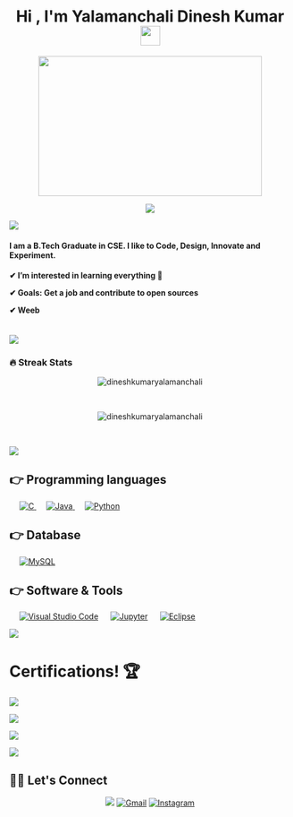 <h1 align="center">Hi , I'm Yalamanchali Dinesh Kumar <img src="https://media.giphy.com/media/hvRJCLFzcasrR4ia7z/giphy.gif" width="35"></h1>
<p align="center" ><img src="https://camo.githubusercontent.com/992babdffd8c74a1502de375fbdf7e4d54773242/68747470733a2f2f6d656469612e67697068792e636f6d2f6d656469612f53576f536b4e36447854737a71494b4571762f67697068792e676966"  width="400" height="250"/></p>


<p align="center">
  <a href="https://github.com/DenverCoder1/readme-typing-svg"><img src="https://readme-typing-svg.herokuapp.com?lines=Computer+Science+Graduate;%20ASSOCIATE%20SOFTWARE%20ENGINEER%20;%20Currently%20Learning+Full+stack%20;Always%20learning%20new%20things&center=true&width=500&height=50"></a>
</p>

<a href="https://github.com/404"><img src="https://user-images.githubusercontent.com/73097560/115834477-dbab4500-a447-11eb-908a-139a6edaec5c.gif"></a>


<h4 align="left">I am a B.Tech Graduate in CSE. I like to Code, Design, Innovate and Experiment.</h4>
<h4 align="left">

✔ I’m interested in learning everything 🤣
  
✔ Goals: Get a job and contribute to open sources

✔ Weeb
  
 </h4>

<br>
<a href="https://github.com/404"><img src="https://user-images.githubusercontent.com/73097560/115834477-dbab4500-a447-11eb-908a-139a6edaec5c.gif"></a>

### 🔥 Streak Stats
<p align="center"> <img src="https://komarev.com/ghpvc/?username=dineshkumaryalamanchali&label=Profile%20views&color=0e75b6&style=plastic" alt="dineshkumaryalamanchali" /> </p>

</br>
<p align="center"><img src="https://github-readme-streak-stats.herokuapp.com/?user=dineshkumaryalamanchali&theme=algolia" alt="dineshkumaryalamanchali"  /></p>

</br>


<a href="https://github.com/404"><img src="https://user-images.githubusercontent.com/73097560/115834477-dbab4500-a447-11eb-908a-139a6edaec5c.gif"></a>

## 👉 Programming languages</h1>
<p align="left"> 
  &emsp; 
  <a href="https://www.cprogramming.com/" target="_blank"> 
    <img alt="C" src="https://img.shields.io/badge/C%20-%232370ED.svg?logo=c&logoColor=white">
  </a> 
  &emsp;
  <a href="https://www.java.com" target="_blank"> 
    <img alt="Java" src="https://img.shields.io/badge/Java-%23007396.svg?logo=java&logoColor=white">
  </a>
  &emsp;
   <a href="https://www.python.org" target="_blank">
    <img alt="Python" src="https://img.shields.io/badge/Python%20-%2314354C.svg?logo=python&logoColor=white">
  </a>
  
## 👉 Database</h1>
<p align="left">
  &emsp;
    <a href="https://www.mysql.com/"><img alt="MySQL" src="https://img.shields.io/badge/MySQL-%2300f.svg?style=flat&llogo=mysql&logoColor=white"></a>
  &emsp;
</p>

## 👉 Software & Tools</h1>
<p>
&emsp;
    <a href="#"><img alt="Visual Studio Code" src="https://img.shields.io/badge/Visual%20Studio%20Code-0078d7.svg?logo=visual-studio-code&logoColor=white"></a>
&emsp;
    <a href="#"><img alt="Jupyter" src="https://img.shields.io/badge/Jupyter%20-%23F37626.svg?logo=Jupyter&logoColor=white"></a>
&emsp;  
    <a href="#"><img alt="Eclipse" src="https://img.shields.io/badge/-Eclipse-333333?style=flat&logo=eclipse-ide&logoColor=white"></a>
</p>

<a href="https://github.com/404"><img src="https://user-images.githubusercontent.com/73097560/115834477-dbab4500-a447-11eb-908a-139a6edaec5c.gif"></a>


<h1>Certifications! 🏆</h1>
  
![](https://img.shields.io/badge/Automation%20Anywhere%20Essential%20Level-red?style=for-the-badge)
  
![](https://img.shields.io/badge/Automation%20Anywhere%20Advance%20Level-white?style=for-the-badge)

![](https://img.shields.io/badge/Salesforce%20Certified%20Administrator-blue?style=for-the-badge)

 <a href="https://github.com/404"><img src="https://user-images.githubusercontent.com/73097560/115834477-dbab4500-a447-11eb-908a-139a6edaec5c.gif"></a>
 
## 🙋‍♀️ Let's Connect
<p align="center">
	<a href="https://www.linkedin.com/in/dinesh-kumar-yalamanchali-493ab1160/"><img src="https://img.shields.io/badge/linkedin-%230077B5.svg?&style=for-the-badge&logo=linkedin&logoColor=white"/></a>
  <a href="dineshdinesh036@gmil.com"><img src="https://img.shields.io/badge/gmail-%23FF0000.svg?&style=for-the-badge&logo=gmail&logoColor=white" alt="Gmail"/></a>
	<a href="https://www.instagram.com/dineshkumar_yalamanchali/"><img src="https://img.shields.io/badge/instagram-%230077B5.svg?&style=for-the-badge&logo=instagram&logoColor=white" alt="Instagram"/></a>	
</p>


